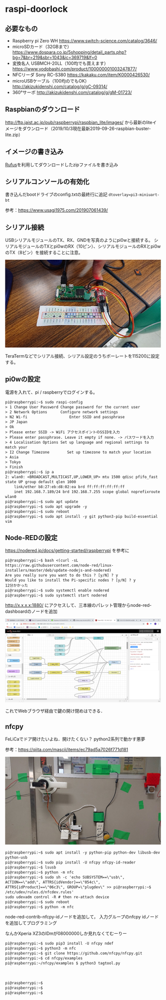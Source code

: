 raspi-doorlock
====

## 必要なもの
+ Raspberry pi Zero WH https://www.switch-science.com/catalog/3646/
+ microSDカード（32GBまで） https://www.dospara.co.jp/5shopping/detail_parts.php?bg=7&br=219&sbr=1043&ic=369719&lf=0
+ 変換名人 USBMCH-20LL（100均でも買えます） https://www.yodobashi.com/product/100000001003247877/
+ NFCリーダ Sony RC-S380 https://kakaku.com/item/K0000426530/
+ microUSBケーブル（100均のでもOK） http://akizukidenshi.com/catalog/g/gC-09314/
+ 360°サーボ http://akizukidenshi.com/catalog/g/gM-01723/

## Raspbianのダウンロード
http://ftp.jaist.ac.jp/pub/raspberrypi/raspbian_lite/images/
から最新のliteイメージをダウンロード（2019/10/3現在最新2019-09-26-raspbian-buster-lite.zip）

## イメージの書き込み
[Rufus](https://rufus.ie/)を利用してダウンロードしたzipファイルを書き込み


## シリアルコンソールの有効化
書き込んだbootドライブのconfig.txtの最終行に追記
`dtoverlay=pi3-miniuart-bt`

参考：https://www.usagi1975.com/201907061439/

## シリアル接続
USBシリアルモジュールのTX、RX、GNDを写真のようにpi0wと接続する。
シリアルモジュールのTXとpi0wのRX（10ピン）、シリアルモジュールのRXとpi0wのTX（8ピン）を接続することに注意。

![シリアル接続](https://github.com/iwax2/raspi-fiap/blob/master/pi0w-serial.jpg "pi0w-serial")

TeraTermなどでシリアル接続、シリアル設定のうちボーレートを115200に設定する。

## pi0wの設定
電源を入れて、pi / raspberryでログインする。

~~~
pi@raspberrypi:~$ sudo raspi-config
> 1 Change User Password Change password for the current user
> 2 Network Options      Configure network settings
> N2 Wi-fi                   Enter SSID and passphrase
> JP Japan
> Ok
> Please enter SSID -> WiFi アクセスポイントのSSIDを入力
> Please enter passphrase. Leave it empty if none. -> パスワードを入力
> 4 Localisation Options Set up language and regional settings to match your
> I2 Change Timezone        Set up timezone to match your location
> Asia
> Tokyo
> Finish
pi@raspberrypi:~$ ip a
2: wlan0: <BROADCAST,MULTICAST,UP,LOWER_UP> mtu 1500 qdisc pfifo_fast state UP group default qlen 1000
    link/ether b8:27:eb:d8:02:ea brd ff:ff:ff:ff:ff:ff
    inet 192.168.7.189/24 brd 192.168.7.255 scope global noprefixroute wlan0
pi@raspberrypi:~$ sudo apt update
pi@raspberrypi:~$ sudo apt upgrade -y
pi@raspberrypi:~$ sudo reboot
pi@raspberrypi:~$ sudo apt install -y git python3-pip build-essential vim
~~~

## Node-REDの設定
https://nodered.jp/docs/getting-started/raspberrypi を参考に

~~~
pi@raspberrypi:~$ bash <(curl -sL https://raw.githubusercontent.com/node-red/linux-installers/master/deb/update-nodejs-and-nodered)
Are you really sure you want to do this ? [y/N] ? y
Would you like to install the Pi-specific nodes ? [y/N] ? y
12分かかった
pi@raspberrypi:~$ sudo systemctl enable nodered
pi@raspberrypi:~$ sudo systemctl start nodered
~~~

http://x.x.x.x:1880/ にアクセスして、三本線のパレット管理からnode-red-dashboardのノードを追加

![Node-RED Webドアロック](https://github.com/iwax2/raspi-doorlock/blob/master/nodered-web.png "nodered-webver")

これでWebブラウザ経由で鍵の開け閉めはできる．

## nfcpy
FeLiCaでドア開けたいよね．開けたくない？
python2系列で動かす悪夢

参考：https://qiita.com/mascii/items/ec79ad5a7026f771d181

![NFC接続](https://github.com/iwax2/raspi-doorlock/blob/master/pi0w-nfc.jpg "pi0w-nfc")

~~~
pi@raspberrypi:~$ sudo apt install -y python-pip python-dev libusb-dev python-usb
pi@raspberrypi:~$ sudo pip install -U nfcpy nfcpy-id-reader
pi@raspberrypi:~$ lsusb
pi@raspberrypi:~$ python -m nfc
pi@raspberrypi:~$ sudo sh -c 'echo SUBSYSTEM==\"usb\", ACTION==\"add\", ATTRS{idVendor}==\"054c\", ATTRS{idProduct}==\"06c3\", GROUP=\"plugdev\" >> pi@raspberrypi:~$ /etc/udev/rules.d/nfcdev.rules'
sudo udevadm control -R # then re-attach device
pi@raspberrypi:~$ sudo reboot
pi@raspberrypi:~$ python -m nfc
~~~

node-red-contrib-nfcpy-idノードを追加して，
入力グループのnfcpy idノードを追加してプログラミング

なんかXperia XZ3のIDmが08000000しか見れなくてむーりー

~~~
pi@raspberrypi:~$ sudo pip3 install -U nfcpy ndef
pi@raspberrypi:~$ python3 -m nfc
pi@raspberrypi:~$ git clone https://github.com/nfcpy/nfcpy.git
pi@raspberrypi:~$ cd nfcpy/examples
pi@raspberrypi:~/nfcpy/examples $ python3 tagtool.py



pi@raspberrypi:~$ 
pi@raspberrypi:~$ 
pi@raspberrypi:~$ 
~~~


